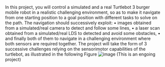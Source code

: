 In this project, you will control a simulated and a real Turtlebot 3 burger mobile robot in a realistic challenging
environment, so as to make it navigate from one starting position to a goal position with different tasks to solve on
the path. The navigation should successively exploit:
• images obtained from a simulated/real camera to detect and follow some lines,
• a laser scan obtained from a simulated/real LDS to detected and avoid some obstacles,
• and finally both of them to navigate in a challenging environment where both sensors are required together.
The project will take the form of 3 successive challenges relying on the sensorimotor capabilities of the turtlebot, as
illustrated in the following Figure
![image](https://github.com/Svadilfvari/Self-Driving-robot-/assets/73406066/7dbb0d1b-34fc-46bd-b881-d495c1c192ec)
(This is an engoing project)

